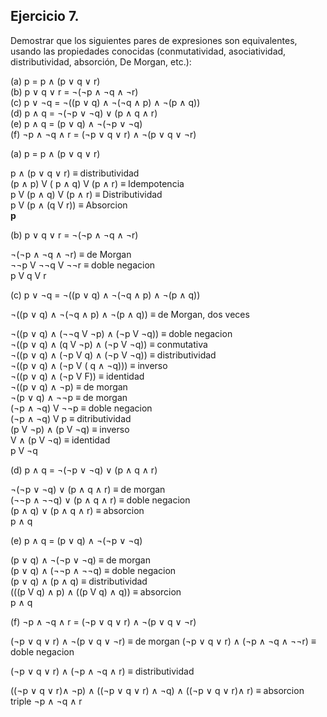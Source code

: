 ## Ejercicio 7. 
Demostrar que los siguientes pares de expresiones son equivalentes, usando las propiedades conocidas (conmutatividad, asociatividad, distributividad, absorción, De Morgan, etc.):

(a) p = p ∧ (p ∨ q ∨ r) <br>
(b) p ∨ q ∨ r = ¬(¬p ∧ ¬q ∧ ¬r)<br>
(c) p ∨ ¬q = ¬((p ∨ q) ∧ ¬(¬q ∧ p) ∧ ¬(p ∧ q))<br>
(d) p ∧ q = ¬(¬p ∨ ¬q) ∨ (p ∧ q ∧ r)<br>
(e) p ∧ q = (p ∨ q) ∧ ¬(¬p ∨ ¬q)<br>
(f) ¬p ∧ ¬q ∧ r = (¬p ∨ q ∨ r) ∧ ¬(p ∨ q ∨ ¬r)

(a) p = p ∧ (p ∨ q ∨ r)

p ∧ (p ∨ q ∨ r) ≡ distributividad <br>
(p ∧ p) V ( p ∧ q) V (p ∧ r) ≡ Idempotencia <br>
p V (p ∧ q) V (p ∧ r) ≡ Distributividad <br>
p V (p ∧ (q V r)) ≡ Absorcion <br>
**p**

(b) p ∨ q ∨ r = ¬(¬p ∧ ¬q ∧ ¬r)

¬(¬p ∧ ¬q ∧ ¬r) ≡ de Morgan <br>
¬¬p V ¬¬q V ¬¬r ≡ doble negacion <br>
p V q V r

(c) p ∨ ¬q = ¬((p ∨ q) ∧ ¬(¬q ∧ p) ∧ ¬(p ∧ q))

¬((p ∨ q) ∧ ¬(¬q ∧ p) ∧ ¬(p ∧ q)) ≡ de Morgan, dos veces <br>

¬((p ∨ q) ∧ (¬¬q V ¬p) ∧ (¬p V ¬q)) ≡ doble negacion<br>
¬((p ∨ q) ∧ (q V ¬p) ∧ (¬p V ¬q)) ≡ conmutativa<br>
¬((p ∨ q) ∧ (¬p V q) ∧ (¬p V ¬q)) ≡ distributividad<br>
¬((p ∨ q) ∧ (¬p V ( q ∧ ¬q))) ≡ inverso<br>
¬((p ∨ q) ∧ (¬p V F)) ≡ identidad<br>
¬((p ∨ q) ∧ ¬p) ≡ de morgan<br>
¬(p ∨ q) ∧ ¬¬p ≡ de morgan<br>
(¬p ∧ ¬q) V ¬¬p ≡ doble negacion<br>
(¬p ∧ ¬q) V p ≡ ditributividad<br>
(p V ¬p) ∧ (p V ¬q) ≡ inverso<br>
V  ∧ (p V ¬q) ≡ identidad<br>
p V ¬q

(d) p ∧ q = ¬(¬p ∨ ¬q) ∨ (p ∧ q ∧ r)

¬(¬p ∨ ¬q) ∨ (p ∧ q ∧ r) ≡ de morgan <br>
(¬¬p ∧ ¬¬q) ∨ (p ∧ q ∧ r) ≡ doble negacion<br>
(p ∧ q) ∨ (p ∧ q ∧ r) ≡ absorcion<br>
p ∧ q

(e) p ∧ q = (p ∨ q) ∧ ¬(¬p ∨ ¬q)

(p ∨ q) ∧ ¬(¬p ∨ ¬q) ≡ de morgan<br>
(p ∨ q) ∧ (¬¬p ∧ ¬¬q) ≡ doble negacion<br>
(p ∨ q) ∧ (p ∧ q) ≡ distributividad<br>
(((p V q) ∧ p) ∧ ((p V q) ∧ q)) ≡ absorcion<br>
p ∧ q

(f) ¬p ∧ ¬q ∧ r = (¬p ∨ q ∨ r) ∧ ¬(p ∨ q ∨ ¬r)

(¬p ∨ q ∨ r) ∧ ¬(p ∨ q ∨ ¬r) ≡ de morgan
(¬p ∨ q ∨ r) ∧ (¬p ∧ ¬q ∧ ¬¬r) ≡ doble negacion

(¬p ∨ q ∨ r) ∧ (¬p ∧ ¬q ∧ r) ≡ distributividad

((¬p ∨ q ∨ r)∧ ¬p)  ∧ ((¬p ∨ q ∨ r) ∧ ¬q) ∧ ((¬p ∨ q ∨ r)∧ r) ≡ absorcion triple
¬p ∧ ¬q ∧ r
